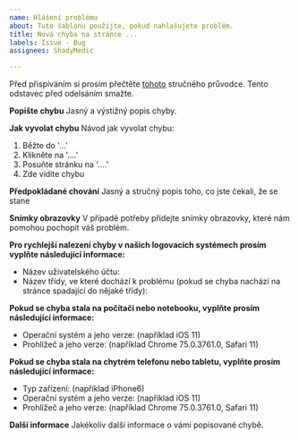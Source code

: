 ```yaml
---
name: Hlášení problému
about: Tuto šablonu použijte, pokud nahlašujete problém.
title: Nová chyba na stránce ...
labels: Issue - Bug
assignees: ShadyMedic

---
```


Před přispíváním si prosím přečtěte [tohoto](https://github.com/HonzaSTECH/Poznavacky/blob/master/documents/CONTRIBUTING.md) stručného průvodce. Tento odstavec před odelsáním smažte.

**Popište chybu**
Jasný a výstižný popis chyby.

**Jak vyvolat chybu**
Návod jak vyvolat chybu:
1. Běžte do '...'
2. Klikněte na '....'
3. Posuňte stránku na '....'
4. Zde vidíte chybu

**Předpokládané chování**
Jasný a stručný popis toho, co jste čekali, že se stane

**Snímky obrazovky**
V případě potřeby přidejte snímky obrazovky, které nám pomohou pochopit váš problém.

**Pro rychlejší nalezení chyby v našich logovacích systémech prosím vyplňte následující informace:**
- Název uživatelského účtu:
- Název třídy, ve které dochází k problému (pokud se chyba nachází na stránce spadající do nějaké třídy):

**Pokud se chyba stala na počítači nebo notebooku, vyplňte prosím následující informace:**
 - Operační systém a jeho verze: (například iOS 11)
 - Prohlížeč a jeho verze: (například Chrome 75.0.3761.0, Safari 11)

**Pokud se chyba stala na chytrém telefonu nebo tabletu, vyplňte prosím následující informace:**
 - Typ zařízení: (například iPhone6)
 - Operační systém a jeho verze: (například iOS 11)
 - Prohlížeč a jeho verze: (například Chrome 75.0.3761.0, Safari 11)

**Další informace**
Jakékoliv další informace o vámi popisované chybě.
